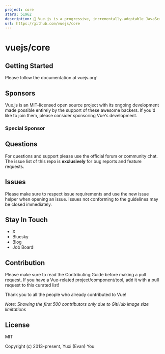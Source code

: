```yaml
---
project: core
stars: 51962
description: 🖖 Vue.js is a progressive, incrementally-adoptable JavaScript framework for building UI on the web.
url: https://github.com/vuejs/core
---
```


vuejs/core
==========

Getting Started
---------------

Please follow the documentation at vuejs.org!

Sponsors
--------

Vue.js is an MIT-licensed open source project with its ongoing development made possible entirely by the support of these awesome backers. If you'd like to join them, please consider sponsoring Vue's development.

### Special Sponsor

Questions
---------

For questions and support please use the official forum or community chat. The issue list of this repo is **exclusively** for bug reports and feature requests.

Issues
------

Please make sure to respect issue requirements and use the new issue helper when opening an issue. Issues not conforming to the guidelines may be closed immediately.

Stay In Touch
-------------

-   X
-   Bluesky
-   Blog
-   Job Board

Contribution
------------

Please make sure to read the Contributing Guide before making a pull request. If you have a Vue-related project/component/tool, add it with a pull request to this curated list!

Thank you to all the people who already contributed to Vue!

_Note: Showing the first 500 contributors only due to GitHub image size limitations_

License
-------

MIT

Copyright (c) 2013-present, Yuxi (Evan) You
